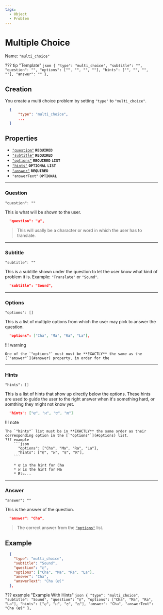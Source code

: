 ```yaml
---
tags:
  - Object
  - Problem
---
```

# Multiple Choice

Name: `"multi_choice"`

??? tip "Template"
    ```json
      {
          "type": "multi_choice",
          "subtitle": "",
          "question": "",
          "options": ["", "", "", ""],
          "hints": ["", "", "", ""],
          "answer": ""
      },
    ```

## Creation

You create a multi choice problem by setting `"type"` to `"multi_choice"`. 

```json
  {
      "type": "multi_choice",
      ...
  }
```

## Properties

* [`"question"`](#question) <code><b>REQUIRED</b></code>
* [`"subtitle"`](#subtitle) <code><b>REQUIRED</b></code>
* [`"options"`](#options) <code><b>REQUIRED</b></code> <code><b>LIST</b></code>
* [`"hints"`](#hints) <code><b>OPTIONAL</b></code> <code><b>LIST</b></code>
* [`"answer"`](#answer) <code><b>REQUIRED</b></code> 
* `"answerText"` <code><b>OPTIONAL</b></code>

--- 

### Question 

`"question": ""`

This is what will be shown to the user. 

```json
  "question": "ਚ",
```
> This will usally be a character or word in which the user has to translate. 

--- 

### Subtitle

`"subtitle": ""`

This is a subtitle shown under the question to let the user know what kind of problem it is. Example: `"Translate"` or `"Sound"`. 

```json
  "subtitle": "Sound",
```

--- 

### Options

`"options": []`

This is a list of multiple options from which the user may pick to answer the question.

```json
  "options": ["Cha", "Ma", "Ra", "La"],
```
!!! warning

    One of the `"options"` must must be **EXACTLY** the same as the
    [`"answer"`](#answer) property, in order for the 

--- 

### Hints

`"hints": []`

This is a list of hints that show up directly below the options.
These hints are used to guide the user to the right answer when it's something hard,
or somthing they might not know yet.

```json
  "hints": ["ਚ", "ਮ", "ਰ", "ਲ"]
```
!!! note

    The `"hints"` list must be in **EXACTLY** the same order as their
    corresponding option in the [`"options"`](#options) list.
    ??? example
        ```json
          "options": ["Cha", "Ma", "Ra", "La"],
          "hints": ["ਚ", "ਮ", "ਰ", "ਲ"],
        ```

        * ਚ is the hint for Cha
        * ਮ is the hint for Ma
        * Etc...

--- 

### Answer

`"answer": ""`

This is the answer of the question.

```json
  "answer": "Cha",
```
> The correct answer from the [`"options"`](#options) list.

## Example
```json
  {
    "type": "multi_choice",
    "subtitle": "Sound",
    "question": "ਚ",
    "options": ["Cha", "Ma", "Ra", "La"],
    "answer": "Cha",
    "answerText": "Cha (ਚ)"
  },
```

??? example "Example With Hints"
    ```json
      {
          "type": "multi_choice",
          "subtitle": "Sound",
          "question": "ਚ",
          "options": ["Cha", "Ma", "Ra", "La"],
          "hints": ["ਚ", "ਮ", "ਰ", "ਲ"],
          "answer": "Cha",
          "answerText": "Cha (ਚ)"
      },
    ```
